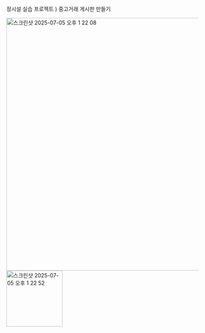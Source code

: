정시설 실습 프로젝트 ) 중고거래 게시판 만들기

<img width="663" alt="스크린샷 2025-07-05 오후 1 22 08" src="https://github.com/user-attachments/assets/303f7373-cd40-4f87-938d-f072f9e7407d" />

<img width="147" alt="스크린샷 2025-07-05 오후 1 22 52" src="https://github.com/user-attachments/assets/10f70331-734d-487b-bd34-9cfc6625270c" />

